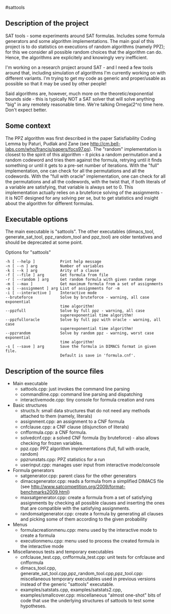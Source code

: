 #sattools

## Description of the project
SAT tools - some experiments around SAT formulas. Includes some formula generators and some algorithm implementations. The main goal of this project is to do statistics on executions of random algorithms (namely PPZ); for this we consider all possible random choices that the algorithm can do. Hence, the algorithms are explicitely and knowingly very inefficient.

I'm working on a research project around SAT - and I need a few tools around that, including simulation of algorithms I'm currently working on with different variants. I'm trying to get my code as generic and proper/usable as possible so that it may be used by other people!

Said algorithms are, however, much more on the theoretic/exponential bounds side - this is typically NOT a SAT solver that will solve anything "big" in any remotely reasonable time. We're talking Omega(2^n) time here. Don't expect better.

## Some context
The PPZ algorithm was first described in the paper Satisfiability Coding Lemma by Paturi, Pudlak and Zane (see http://cm.bell-labs.com/who/francis/papers/focs97.ps). The "random" implementation is closest to the spirit of this algorithm - it picks a random permutation and a random codeword and tries them against the formula, retrying until it finds something or until it gets to a pre-set number of iterations. With the "full" implementation, one can check for all the permutations and all the codewords. With the "full with oracle" implementation, one can check for all the permutations and all the codewords, with the twist that, if both literals of a variable are satisfying, that variable is always set to 0. This implementation actually relies on a bruteforce solving of the assignments - it is NOT designed for any solving per se, but to get statistics and insight about the algorithm for different formulas.

## Executable options
The main executable is "sattools". The other executables (dimacs_tool, generate_sat_tool, ppz_random_tool and ppz_tool) are older tentatives and should be deprecated at some point.

Options for "sattools"

    -h [ --help ]           Print help message
    -n [ --n ] arg          Number of variables
    -k [ --k ] arg          Arity of a clause
    -f [ --file ] arg       Get formula from file
    -r [ --random ] arg     Get random formula with given random range
    -m [ --max ]            Get maximum formula from a set of assignments
    -a [ --assignment ] arg List of assignments for -m
    -i [ --interactive ]    Interactive mode
    --bruteforce            Solve by bruteforce - warning, all case exponential 
                            time algorithm!
    --ppzfull               Solve by full ppz - warning, all case 
                            superexponential time algorithm!
    --ppzfulloracle         Solve by full ppz with oracle - warning, all case 
                            superexponential time algorithm!
    --ppzrandom             Solve by random ppz - warning, worst case exponential
                            time algorithm!
    -s [ --save ] arg       Save the formula in DIMACS format in given file. 
                            Default is save in 'formula.cnf'.

## Description of the source files
* Main executable
  * sattools.cpp: just invokes the command line parsing
  * commandline.cpp: command line parsing and dispatching
  * interactivemode.cpp: tiny console for formula creation and runs
* Basic structures
  * structs.h: small data structures that do not need any methods attached to them (namely, literals)
  * assignment.cpp: an assignment to a CNF formula
  * cnfclause.cpp: a CNF clause (disjunction of literals)
  * cnfformula.cpp: a CNF formula.
  * solvedcnf.cpp: a solved CNF formula (by bruteforce) - also allows checking for frozen variables.
  * ppz.cpp: PPZ algorithm implementations (full, full with oracle, random)
  * ppzrunstats.cpp: PPZ statistics for a run
  * userinput.cpp: manages user input from interactive mode/console
* Formula generators
  * satgenerator.cpp: parent class for the other generators
  * dimacsgenerator.cpp: reads a formula from a simplified DIMACS file (see http://www.satcompetition.org/2009/format-benchmarks2009.html)
  * maxsatgenerator.cpp: create a formula from a set of satisfying assignments by checking all possible clauses and inserting the ones that are compatible with the satisfying assignments.
  * randomsatgenerator.cpp: create a formula by generating all clauses and picking some of them according to the given probability
* Menus
  * formulacreationmenu.cpp: menu used by the interactive mode to create a formula
  * executionmenu.cpp: menu used to process the created formula in the interactive mode
* Miscellaneous tests and temporary executables
  * cnfclause_test.cpp, cnfformula_test.cpp: unit tests for cnfclause and cnfformula
  * dimacs_tool.cpp, generate_sat_tool.cpp,ppz_random_tool.cpp,ppz_tool.cpp: miscellaneous temporary executables used in previous versions instead of the generic "sattools" executable.
  * examples/satstats.cpp, examples/satstats2.cpp, examples/smallcover.cpp: miscellaneous "almost one-shot" bits of code that use the underlying structures of sattools to test some hypotheses. 
